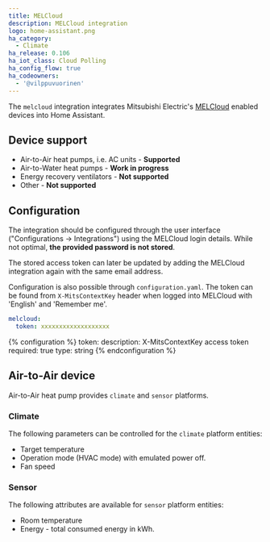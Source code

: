 ```yaml
---
title: MELCloud
description: MELCloud integration
logo: home-assistant.png
ha_category:
  - Climate
ha_release: 0.106
ha_iot_class: Cloud Polling
ha_config_flow: true
ha_codeowners:
  - '@vilppuvuorinen'
---
```


The `melcloud` integration integrates Mitsubishi Electric's [MELCloud](https://www.melcloud.com/) enabled devices into Home Assistant.

## Device support

- Air-to-Air heat pumps, i.e. AC units - **Supported**
- Air-to-Water heat pumps - **Work in progress**
- Energy recovery ventilators - **Not supported**
- Other - **Not supported**

## Configuration

The integration should be configured through the user interface ("Configurations -> Integrations") using the MELCloud login details. While not optimal, **the provided password is not stored**.

The stored access token can later be updated by adding the MELCloud integration again with the same email address.

Configuration is also possible through `configuration.yaml`. The token can be found from `X-MitsContextKey` header when logged into MELCloud with 'English' and 'Remember me'.

```yaml
melcloud:
  token: xxxxxxxxxxxxxxxxxxx
```

{% configuration %}
token:
  description: X-MitsContextKey access token
  required: true
  type: string
{% endconfiguration %}

## Air-to-Air device

Air-to-Air heat pump provides `climate` and `sensor` platforms.

### Climate

The following parameters can be controlled for the `climate` platform entities:

- Target temperature
- Operation mode (HVAC mode) with emulated power off.
- Fan speed

### Sensor

The following attributes are available for `sensor` platform entities:

- Room temperature
- Energy - total consumed energy in kWh.
